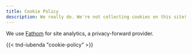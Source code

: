 ```yaml
---
title: Cookie Policy
description: We really do. We're not collecting cookies on this site!
---
```

We use [Fathom](https://usefathom.com/ref/USBDZ0) for site analytics, a privacy-forward provider. 



{{< tnd-iubenda "cookie-policy" >}}

